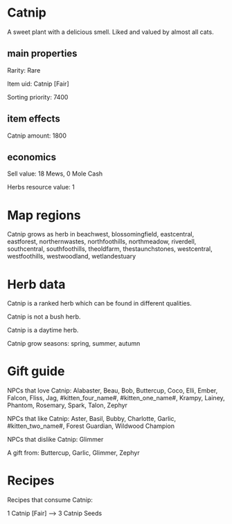 # Catnip

A sweet plant with a delicious smell. Liked and valued by almost all cats.

## main properties

Rarity: Rare

Item uid: Catnip [Fair]

Sorting priority: 7400

## item effects

Catnip amount: 1800

## economics

Sell value: 18 Mews, 0 Mole Cash

Herbs resource value: 1

# Map regions

Catnip grows as herb in beachwest, blossomingfield, eastcentral, eastforest, northernwastes, northfoothills, northmeadow, riverdell, southcentral, southfoothills, theoldfarm, thestaunchstones, westcentral, westfoothills, westwoodland, wetlandestuary

# Herb data

Catnip is a ranked herb which can be found in different qualities.

Catnip is not a bush herb.

Catnip is a daytime herb.

Catnip grow seasons: spring, summer, autumn

# Gift guide

NPCs that love Catnip: Alabaster, Beau, Bob, Buttercup, Coco, Elli, Ember, Falcon, Fliss, Jag, #kitten_four_name#, #kitten_one_name#, Krampy, Lainey, Phantom, Rosemary, Spark, Talon, Zephyr

NPCs that like Catnip: Aster, Basil, Bubby, Charlotte, Garlic, #kitten_two_name#, Forest Guardian, Wildwood Champion

NPCs that dislike Catnip: Glimmer

A gift from: Buttercup, Garlic, Glimmer, Zephyr

# Recipes

Recipes that consume Catnip:

1 Catnip [Fair] --> 3 Catnip Seeds